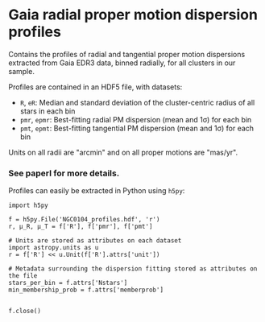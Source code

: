# Gaia radial proper motion dispersion profiles

Contains the profiles of radial and tangential proper motion dispersions
extracted from Gaia EDR3 data, binned radially, for all clusters in our sample.

Profiles are contained in an HDF5 file, with datasets:

- `R`, `eR`: Median and standard deviation of the cluster-centric radius of all stars in each bin
- `pmr`, `epmr`: Best-fitting radial PM dispersion (mean and 1σ) for each bin
- `pmt`, `epmt`: Best-fitting tangential PM dispersion (mean and 1σ) for each bin

Units on all radii are "arcmin" and on all proper motions are "mas/yr".

### See paperI for more details.

Profiles can easily be extracted in Python using `h5py`:
```
import h5py

f = h5py.File('NGC0104_profiles.hdf', 'r')
r, μ_R, μ_T = f['R'], f['pmr'], f['pmt']

# Units are stored as attributes on each dataset
import astropy.units as u
r = f['R'] << u.Unit(f['R'].attrs['unit'])

# Metadata surrounding the dispersion fitting stored as attributes on the file
stars_per_bin = f.attrs['Nstars']
min_membership_prob = f.attrs['memberprob']


f.close()
```
